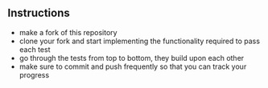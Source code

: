 ## Instructions

- make a fork of this repository
- clone your fork and start implementing the functionality required to pass each test
- go through the tests from top to bottom, they build upon each other
- make sure to commit and push frequently so that you can track your progress
